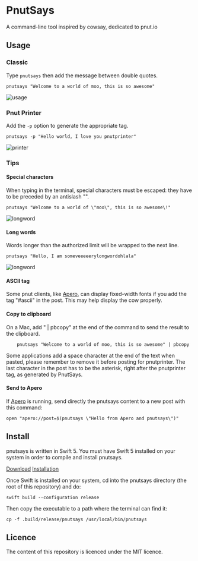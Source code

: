 # PnutSays

A command-line tool inspired by cowsay, dedicated to pnut.io

## Usage

### Classic

Type `pnutsays` then add the message between double quotes. 

    pnutsays "Welcome to a world of moo, this is so awesome"
    
![usage](http://aya.io/misc/pnutsays-welcome.png)

### Pnut Printer

Add the `-p` option to generate the appropriate tag.

    pnutsays -p "Hello world, I love you pnutprinter"
    
![printer](http://aya.io/misc/pnutsays-pnutprinter.png)

### Tips

#### Special characters

When typing in the terminal, special characters must be escaped: they have to be preceded by an antislash "\".

    pnutsays "Welcome to a world of \"moo\", this is so awesome\!"
    
![longword](http://aya.io/misc/pnutsays-special.png)
    
#### Long words

Words longer than the authorized limit will be wrapped to the next line.

    pnutsays "Hello, I am someveeeeerylongwordohlala"

![longword](http://aya.io/misc/pnutsays-longword.png)

#### ASCII tag

Some pnut clients, like [Apero](https://itunes.apple.com/us/app/apero/id1219902108?l=fr&ls=1&mt=12), can display fixed-width fonts if you add the tag "#ascii" in the post. This may help display the cow properly.

#### Copy to clipboard

On a Mac, add " | pbcopy" at the end of the command to send the result to the clipboard.

        pnutsays "Welcome to a world of moo, this is so awesome" | pbcopy
        
Some applications add a space character at the end of the text when pasted, please remember to remove it before posting for pnutprinter. The last character in the post has to be the asterisk, right after the pnutprinter tag, as generated by PnutSays.

#### Send to Apero

If [Apero](https://itunes.apple.com/us/app/apero/id1219902108?l=fr&ls=1&mt=12) is running, send directly the pnutsays content to a new post with this command:

    open "apero://post=$(pnutsays \"Hello from Apero and pnutsays\")"

## Install

pnutsays is written in Swift 5. You must have Swift 5 installed on your system in order to compile and install pnutsays.

[Download](https://swift.org/download/)
[Installation](https://swift.org/download/#using-downloads)

Once Swift is installed on your system, cd into the pnutsays directory (the root of this repository) and do:

    swift build --configuration release

Then copy the executable to a path where the terminal can find it:

    cp -f .build/release/pnutsays /usr/local/bin/pnutsays

## Licence

The content of this repository is licenced under the MIT licence.
